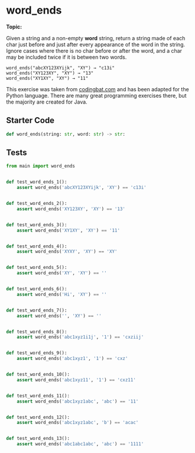 # word_ends
**Topic:** 



Given a string and a non-empty <b>word</b> string, return a string made of each char just before and just after every appearance of the word in the string. Ignore cases where there is no char before or after the word, and a char may be included twice if it is between two words.

```
word_ends("abcXY123XYijk", "XY") → "c13i"
word_ends("XY123XY", "XY") → "13"
word_ends("XY1XY", "XY") → "11"
```

This exercise was taken from [codingbat.com](https://codingbat.com/prob/p147538) and has been adapted for the Python language. There are many great programming exercises there, but the majority are created for Java.

## Starter Code
```python
def word_ends(string: str, word: str) -> str:
```

## Tests
```python
from main import word_ends


def test_word_ends_1():
    assert word_ends('abcXY123XYijk', 'XY') == 'c13i'


def test_word_ends_2():
    assert word_ends('XY123XY', 'XY') == '13'


def test_word_ends_3():
    assert word_ends('XY1XY', 'XY') == '11'


def test_word_ends_4():
    assert word_ends('XYXY', 'XY') == 'XY'


def test_word_ends_5():
    assert word_ends('XY', 'XY') == ''


def test_word_ends_6():
    assert word_ends('Hi', 'XY') == ''


def test_word_ends_7():
    assert word_ends('', 'XY') == ''


def test_word_ends_8():
    assert word_ends('abc1xyz1i1j', '1') == 'cxziij'


def test_word_ends_9():
    assert word_ends('abc1xyz1', '1') == 'cxz'


def test_word_ends_10():
    assert word_ends('abc1xyz11', '1') == 'cxz11'


def test_word_ends_11():
    assert word_ends('abc1xyz1abc', 'abc') == '11'


def test_word_ends_12():
    assert word_ends('abc1xyz1abc', 'b') == 'acac'


def test_word_ends_13():
    assert word_ends('abc1abc1abc', 'abc') == '1111'
```
